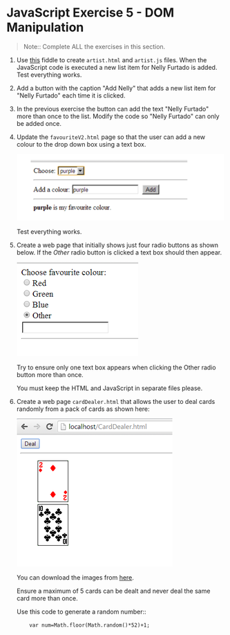 # JavaScript Exercise 5 - DOM Manipulation
		
> Note:: Complete ALL the exercises in this section.


1.	Use [this](http://jsfiddle.net/barcaxi/gjweq52y/3/) fiddle to create ``artist.html`` and ``artist.js`` files.
	When the JavaScript code is executed a new list item for Nelly Furtado is added.
	Test everything works.
	

1.	Add a button with the caption "Add Nelly" that adds a new list item for "Nelly Furtado" each time it is clicked.

	
1.	In the previous exercise the button can add the text "Nelly Furtado" more than once to the list. 
	Modify the code so "Nelly Furtado" can only be added once.
	

1.	Update the ``favouriteV2.html`` page so that the user can add a new colour to the drop down box using 
	a text box. 
	
	![alt text](../images/favouriteAdd.png "Favourite Add")

	Test everything works.	

	
1.	Create a web page that initially shows just four radio buttons as shown below.
	If the *Other* radio button is clicked a text box should then appear.
	
	![alt text](../images/other.png "")

	Try to ensure only one text box appears when clicking the Other radio button more than once.

	You must keep the HTML and JavaScript in separate files please.
	

1.	Create a web page ``cardDealer.html`` that allows the user to deal cards randomly from a pack 
	of cards as shown here:
		
	![alt text](../images/cardDealer_html.png "Card Dealer")
	

	You can download the images from [here](https://github.com/barcaxi/wap2017/blob/master/files/cards.zip?raw=true).

	Ensure a maximum of 5 cards can be dealt and never deal the same card more than once.

	Use this code to generate a random number::
	```	
		var num=Math.floor(Math.random()*52)+1;

	```

